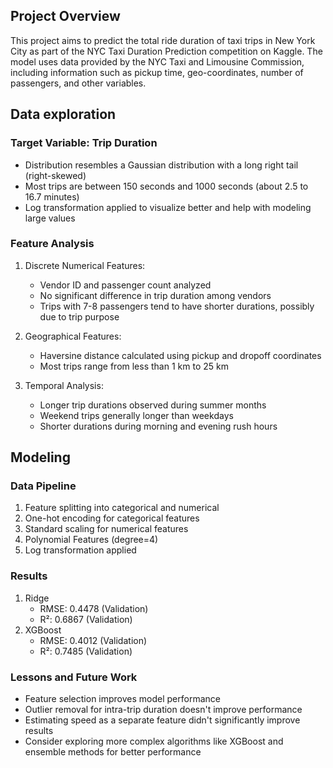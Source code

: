 ## Project Overview
This project aims to predict the total ride duration of taxi trips in New York City as part of the NYC Taxi Duration Prediction competition on Kaggle. The model uses data provided by the NYC Taxi and Limousine Commission, including information such as pickup time, geo-coordinates, number of passengers, and other variables.
## Data exploration

### Target Variable: Trip Duration
- Distribution resembles a Gaussian distribution with a long right tail (right-skewed)
- Most trips are between 150 seconds and 1000 seconds (about 2.5 to 16.7 minutes)
- Log transformation applied to visualize better and help with modeling large values

### Feature Analysis
1. Discrete Numerical Features:
   - Vendor ID and passenger count analyzed
   - No significant difference in trip duration among vendors
   - Trips with 7-8 passengers tend to have shorter durations, possibly due to trip purpose

2. Geographical Features:
   - Haversine distance calculated using pickup and dropoff coordinates
   - Most trips range from less than 1 km to 25 km

3. Temporal Analysis:
   - Longer trip durations observed during summer months
   - Weekend trips generally longer than weekdays
   - Shorter durations during morning and evening rush hours

## Modeling

### Data Pipeline
1. Feature splitting into categorical and numerical
2. One-hot encoding for categorical features
3. Standard scaling for numerical features
4. Polynomial Features (degree=4)
5. Log transformation applied

### Results
1. Ridge
      - RMSE: 0.4478 (Validation)
      - R²: 0.6867 (Validation)
2. XGBoost
      - RMSE: 0.4012 (Validation)
      - R²: 0.7485 (Validation)
        
### Lessons and Future Work
- Feature selection improves model performance
- Outlier removal for intra-trip duration doesn't improve performance
- Estimating speed as a separate feature didn't significantly improve results
- Consider exploring more complex algorithms like XGBoost and ensemble methods for better performance
